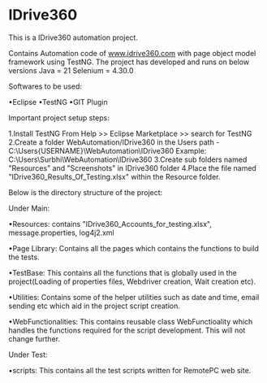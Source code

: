 # IDrive360

This is a IDrive360 automation project.


Contains Automation code of www.idrive360.com with page object model framework using TestNG. 
The project has developed and runs on below versions
Java = 21
Selenium = 4.30.0

Softwares to be used:

•Eclipse 
•TestNG
•GIT Plugin 

Important project setup steps:

1.Install TestNG From Help >> Eclipse Marketplace >> search for TestNG
2.Create a folder WebAutomation/IDrive360 in the Users path - C:\Users\{USERNAME}\WebAutomation\IDrive360 Example: C:\Users\Surbhi\WebAutomation\IDrive360
3.Create sub folders named "Resources" and "Screenshots" in IDrive360 folder
4.Place the file named "IDrive360_Results_Of_Testing.xlsx" within the Resource folder.


Below is the directory structure of the project:

Under Main:

•Resources: contains "IDrive360_Accounts_for_testing.xlsx", message.properties, log4j2.xml

•Page Library: Contains all the pages which contains the functions to build the tests.

•TestBase: This contains all the functions that is globally used in the project(Loading of properties files, Webdriver creation, Wait creation etc). 

•Utilities: Contains some of the helper utilities such as date and time, email sending etc which aid in the project script creation. 

•WebFunctionalities: This contains reusable class WebFunctioality which handles the functions required for the script development. This will not change further.

Under Test:

•scripts: This contains all the test scripts written for RemotePC web site.